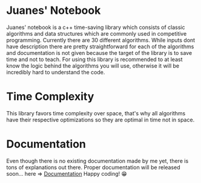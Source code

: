 # Juanes' Notebook
Juanes' notebook is a c++ time-saving library which consists of classic algorithms and data structures which are commonly used in competitive programming.
Currently there are 30 different algorithms. While inputs dont have description there are pretty straightforward for each of the algorithms and documentation is not given because the target of the library is to save time and not to teach. For using this library is recommended to at least know the logic behind the algorithms you will use, otherwise it will be incredibly hard to understand the code.

# Time Complexity
This library favors time complexity over space, that's why all algorithms have their respective optimizations so they are optimal in time not in space. 

# Documentation
Even though there is no existing documentation made by me yet, there is tons of explanations out there. 
Proper documentation will be released soon... here => [Documentation](https://github.com/Juanes2424/juanes_notebook) 
Happy coding! 😁
